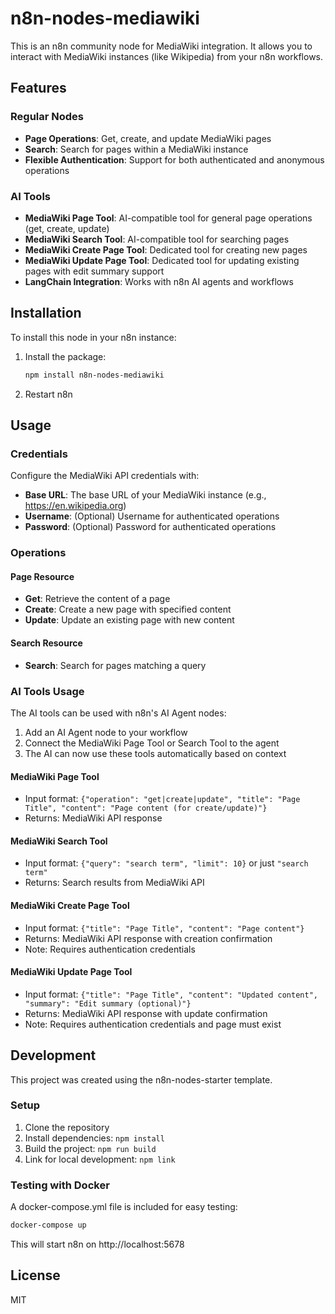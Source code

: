 # n8n-nodes-mediawiki

This is an n8n community node for MediaWiki integration. It allows you to interact with MediaWiki instances (like Wikipedia) from your n8n workflows.

## Features

### Regular Nodes
- **Page Operations**: Get, create, and update MediaWiki pages
- **Search**: Search for pages within a MediaWiki instance
- **Flexible Authentication**: Support for both authenticated and anonymous operations

### AI Tools
- **MediaWiki Page Tool**: AI-compatible tool for general page operations (get, create, update)
- **MediaWiki Search Tool**: AI-compatible tool for searching pages
- **MediaWiki Create Page Tool**: Dedicated tool for creating new pages
- **MediaWiki Update Page Tool**: Dedicated tool for updating existing pages with edit summary support
- **LangChain Integration**: Works with n8n AI agents and workflows

## Installation

To install this node in your n8n instance:

1. Install the package:
   ```bash
   npm install n8n-nodes-mediawiki
   ```

2. Restart n8n

## Usage

### Credentials

Configure the MediaWiki API credentials with:
- **Base URL**: The base URL of your MediaWiki instance (e.g., https://en.wikipedia.org)
- **Username**: (Optional) Username for authenticated operations
- **Password**: (Optional) Password for authenticated operations

### Operations

#### Page Resource
- **Get**: Retrieve the content of a page
- **Create**: Create a new page with specified content
- **Update**: Update an existing page with new content

#### Search Resource
- **Search**: Search for pages matching a query

### AI Tools Usage

The AI tools can be used with n8n's AI Agent nodes:

1. Add an AI Agent node to your workflow
2. Connect the MediaWiki Page Tool or Search Tool to the agent
3. The AI can now use these tools automatically based on context

#### MediaWiki Page Tool
- Input format: `{"operation": "get|create|update", "title": "Page Title", "content": "Page content (for create/update)"}`
- Returns: MediaWiki API response

#### MediaWiki Search Tool  
- Input format: `{"query": "search term", "limit": 10}` or just `"search term"`
- Returns: Search results from MediaWiki API

#### MediaWiki Create Page Tool
- Input format: `{"title": "Page Title", "content": "Page content"}`
- Returns: MediaWiki API response with creation confirmation
- Note: Requires authentication credentials

#### MediaWiki Update Page Tool
- Input format: `{"title": "Page Title", "content": "Updated content", "summary": "Edit summary (optional)"}`
- Returns: MediaWiki API response with update confirmation
- Note: Requires authentication credentials and page must exist

## Development

This project was created using the n8n-nodes-starter template.

### Setup

1. Clone the repository
2. Install dependencies: `npm install`
3. Build the project: `npm run build`
4. Link for local development: `npm link`

### Testing with Docker

A docker-compose.yml file is included for easy testing:

```bash
docker-compose up
```

This will start n8n on http://localhost:5678

## License

MIT